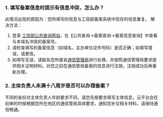 

### 1. 填写备案信息时提示有信息冲突，怎么办？

此情况出现的原因为：您所填写的信息与工信部备案系统中现存的信息重复。
解决方法：
1.  登录 [工信部公共查询网站](http://www.miitbeian.gov.cn/publish/query/indexFirst.action)，在【公共查询->备案查询->备案信息查询】中查看与本域名冲突的备案号。
2. 请检查填写的备案信息（如域名，主办单位证件号码）是否正确；如填写错误，请更改。
3. 如填写无误，请联系您所属省[通信管理局](http://www.miitbeian.gov.cn/state/outPortal/loginPortal.action)进行处理，并按照通信管理局要求提供相关证明材料。对您之前在通信管局备案的信息进行注销，注销成功后再重新办理。

### 2. 主体负责人未满十八周岁是否可以办理备案？
不同的省份对主体负责人年龄要求不同，请您先按要求填写主体信息，云平台会在初审的时候根据您所在地区的通信管局具体要求，通知您补交相关材料，请保持通信畅通。




